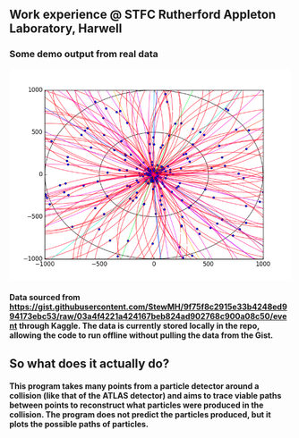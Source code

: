 ## Work experience @ STFC Rutherford Appleton Laboratory, Harwell

### Some demo output from real data
![](demooutput2.png)

#### Data sourced from https://gist.githubusercontent.com/StewMH/9f75f8c2915e33b4248ed994173ebc53/raw/03a4f4221a424167beb824ad902768c900a08c50/event through Kaggle. The data is currently stored locally in the repo, allowing the code to run offline without pulling the data from the Gist.

## So what does it actually do?
#### This program takes many points from a particle detector around a collision (like that of the ATLAS detector) and aims to trace viable paths between points to reconstruct what particles were produced in the collision. The program does not predict the particles produced, but it plots the possible paths of particles.
